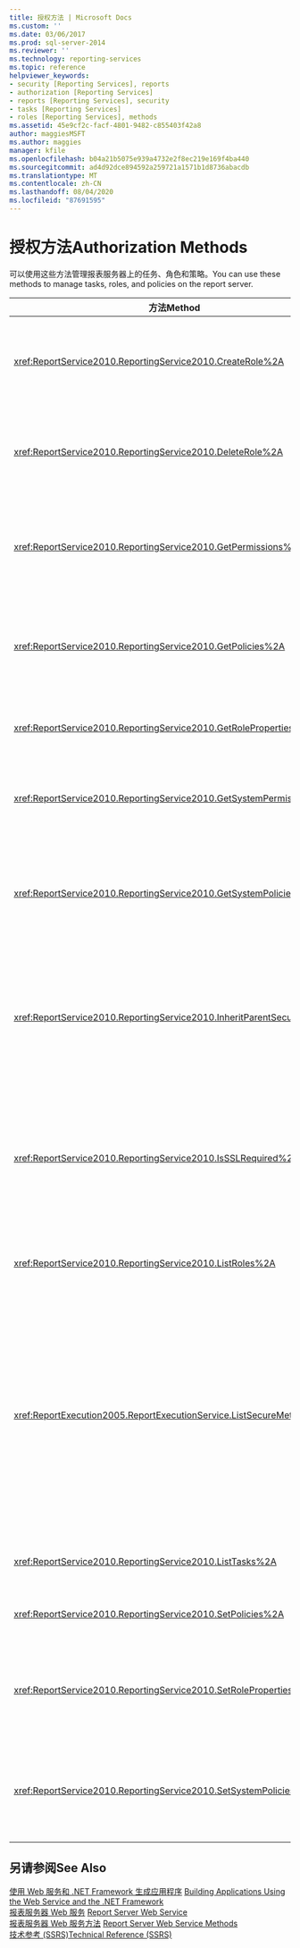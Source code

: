```yaml
---
title: 授权方法 | Microsoft Docs
ms.custom: ''
ms.date: 03/06/2017
ms.prod: sql-server-2014
ms.reviewer: ''
ms.technology: reporting-services
ms.topic: reference
helpviewer_keywords:
- security [Reporting Services], reports
- authorization [Reporting Services]
- reports [Reporting Services], security
- tasks [Reporting Services]
- roles [Reporting Services], methods
ms.assetid: 45e9cf2c-facf-4801-9482-c855403f42a8
author: maggiesMSFT
ms.author: maggies
manager: kfile
ms.openlocfilehash: b04a21b5075e939a4732e2f8ec219e169f4ba440
ms.sourcegitcommit: ad4d92dce894592a259721a1571b1d8736abacdb
ms.translationtype: MT
ms.contentlocale: zh-CN
ms.lasthandoff: 08/04/2020
ms.locfileid: "87691595"
---
```

# <a name="authorization-methods"></a><span data-ttu-id="927b4-102">授权方法</span><span class="sxs-lookup"><span data-stu-id="927b4-102">Authorization Methods</span></span>
  <span data-ttu-id="927b4-103">可以使用这些方法管理报表服务器上的任务、角色和策略。</span><span class="sxs-lookup"><span data-stu-id="927b4-103">You can use these methods to manage tasks, roles, and policies on the report server.</span></span>  
  
|<span data-ttu-id="927b4-104">方法</span><span class="sxs-lookup"><span data-stu-id="927b4-104">Method</span></span>|<span data-ttu-id="927b4-105">操作</span><span class="sxs-lookup"><span data-stu-id="927b4-105">Action</span></span>|  
|------------|------------|  
|<xref:ReportService2010.ReportingService2010.CreateRole%2A>|<span data-ttu-id="927b4-106">将新的角色添加到报表服务器数据库。</span><span class="sxs-lookup"><span data-stu-id="927b4-106">Adds a new role to the report server database.</span></span> <span data-ttu-id="927b4-107">此方法仅适用于本机模式。</span><span class="sxs-lookup"><span data-stu-id="927b4-107">This method =applies to native mode only.</span></span>|  
|<xref:ReportService2010.ReportingService2010.DeleteRole%2A>|<span data-ttu-id="927b4-108">从报表服务器数据库删除角色。</span><span class="sxs-lookup"><span data-stu-id="927b4-108">Deletes a role from the report server database.</span></span> <span data-ttu-id="927b4-109">此方法仅适用于本机模式。</span><span class="sxs-lookup"><span data-stu-id="927b4-109">This method applies to native mode only.</span></span>|  
|<xref:ReportService2010.ReportingService2010.GetPermissions%2A>|<span data-ttu-id="927b4-110">返回与报表服务器数据库或 SharePoint 库中特定项相关联的用户权限。</span><span class="sxs-lookup"><span data-stu-id="927b4-110">Returns the user permissions that are associated with a particular item in the report server database or SharePoint library.</span></span>|  
|<xref:ReportService2010.ReportingService2010.GetPolicies%2A>|<span data-ttu-id="927b4-111">返回与报表服务器数据库或 SharePoint 库中特定项相关联的策略。</span><span class="sxs-lookup"><span data-stu-id="927b4-111">Returns the policies that are associated with a particular item in the report server database or SharePoint library.</span></span>|  
|<xref:ReportService2010.ReportingService2010.GetRoleProperties%2A>|<span data-ttu-id="927b4-112">返回角色元数据属性和关联任务的集合。</span><span class="sxs-lookup"><span data-stu-id="927b4-112">Returns role metadata properties and a collection of associated tasks.</span></span>|  
|<xref:ReportService2010.ReportingService2010.GetSystemPermissions%2A>|<span data-ttu-id="927b4-113">返回用户的系统权限。</span><span class="sxs-lookup"><span data-stu-id="927b4-113">Returns the user's system permissions.</span></span> <span data-ttu-id="927b4-114">此方法仅适用于本机模式。</span><span class="sxs-lookup"><span data-stu-id="927b4-114">This method applies to native mode only.</span></span>|  
|<xref:ReportService2010.ReportingService2010.GetSystemPolicies%2A>|<span data-ttu-id="927b4-115">返回系统策略，包括这些策略与之关联的组和角色。</span><span class="sxs-lookup"><span data-stu-id="927b4-115">Returns the system policies, including groups and roles with which they are associated.</span></span> <span data-ttu-id="927b4-116">此方法仅适用于本机模式。</span><span class="sxs-lookup"><span data-stu-id="927b4-116">This method applies to native mode only.</span></span>|  
|<xref:ReportService2010.ReportingService2010.InheritParentSecurity%2A>|<span data-ttu-id="927b4-117">删除与报表服务器数据库中特定项相关联的策略，并将该项的安全策略设置为其父级的策略。</span><span class="sxs-lookup"><span data-stu-id="927b4-117">Deletes the policies that are associated with a particular item in the report server database and sets the security policies for the item to those of its parent.</span></span>|  
|<xref:ReportService2010.ReportingService2010.IsSSLRequired%2A>|<span data-ttu-id="927b4-118">返回一个布尔值，指示是否需要安全套接字层 (SSL) 协议才能使用 <xref:ReportService2010> 端点。</span><span class="sxs-lookup"><span data-stu-id="927b4-118">Returns a Boolean value that indicates whether the Secure Socket Layer (SSL) protocol is required to use the <xref:ReportService2010> end point.</span></span>|  
|<xref:ReportService2010.ReportingService2010.ListRoles%2A>|<span data-ttu-id="927b4-119">返回报表服务器管理的角色的名称和说明。</span><span class="sxs-lookup"><span data-stu-id="927b4-119">Returns the names and descriptions of roles that are managed by the report server.</span></span>|  
|<xref:ReportExecution2005.ReportExecutionService.ListSecureMethods%2A>|<span data-ttu-id="927b4-120">返回在调用时需要安全连接的 <xref:ReportExecution2005> 端点中简单对象访问协议 (SOAP) 方法的列表。</span><span class="sxs-lookup"><span data-stu-id="927b4-120">Returns a list of Simple Object Access Protocol (SOAP) methods in the <xref:ReportExecution2005> endpoint that require a secure connection when invoked.</span></span> <span data-ttu-id="927b4-121">报表服务器的 `SecureConnectionLevel` 设置用于确定返回的方法。</span><span class="sxs-lookup"><span data-stu-id="927b4-121">The `SecureConnectionLevel` setting of the report server is used to determine which methods are returned.</span></span>|  
|<xref:ReportService2010.ReportingService2010.ListTasks%2A>|<span data-ttu-id="927b4-122">返回报表服务器管理的任务。</span><span class="sxs-lookup"><span data-stu-id="927b4-122">Returns the tasks that are managed by the report server.</span></span>|  
|<xref:ReportService2010.ReportingService2010.SetPolicies%2A>|<span data-ttu-id="927b4-123">设置与指定的项关联的策略。</span><span class="sxs-lookup"><span data-stu-id="927b4-123">Sets the policies that are associated with a specified item.</span></span>|  
|<xref:ReportService2010.ReportingService2010.SetRoleProperties%2A>|<span data-ttu-id="927b4-124">设置角色元数据属性并将一组任务与某一角色相关联。</span><span class="sxs-lookup"><span data-stu-id="927b4-124">Sets role metadata properties and associates a set of tasks with a role.</span></span> <span data-ttu-id="927b4-125">此方法仅适用于本机模式。</span><span class="sxs-lookup"><span data-stu-id="927b4-125">This method applies to native mode only.</span></span>|  
|<xref:ReportService2010.ReportingService2010.SetSystemPolicies%2A>|<span data-ttu-id="927b4-126">设置定义组及其关联角色的系统策略。</span><span class="sxs-lookup"><span data-stu-id="927b4-126">Sets the system policy that defines groups and their associated roles.</span></span> <span data-ttu-id="927b4-127">此方法仅适用于本机模式。</span><span class="sxs-lookup"><span data-stu-id="927b4-127">This method applies to native mode only.</span></span>|  
  
## <a name="see-also"></a><span data-ttu-id="927b4-128">另请参阅</span><span class="sxs-lookup"><span data-stu-id="927b4-128">See Also</span></span>  
 <span data-ttu-id="927b4-129">[使用 Web 服务和 .NET Framework 生成应用程序](../net-framework/building-applications-using-the-web-service-and-the-net-framework.md) </span><span class="sxs-lookup"><span data-stu-id="927b4-129">[Building Applications Using the Web Service and the .NET Framework](../net-framework/building-applications-using-the-web-service-and-the-net-framework.md) </span></span>  
 <span data-ttu-id="927b4-130">[报表服务器 Web 服务](../report-server-web-service.md) </span><span class="sxs-lookup"><span data-stu-id="927b4-130">[Report Server Web Service](../report-server-web-service.md) </span></span>  
 <span data-ttu-id="927b4-131">[报表服务器 Web 服务方法](report-server-web-service-methods.md) </span><span class="sxs-lookup"><span data-stu-id="927b4-131">[Report Server Web Service Methods](report-server-web-service-methods.md) </span></span>  
 [<span data-ttu-id="927b4-132">技术参考 (SSRS)</span><span class="sxs-lookup"><span data-stu-id="927b4-132">Technical Reference &#40;SSRS&#41;</span></span>](../../technical-reference-ssrs.md)  
  
  
